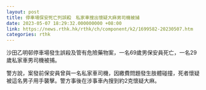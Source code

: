 ```yaml
---
layout: post
title: 停車場保安死亡列誤殺　私家車搜出懷疑大麻男司機被捕
date: 2023-05-07 18:29:32.000000000 +08:00
link: https://news.rthk.hk/rthk/ch/component/k2/1699582-20230507.htm
categories: rthk
---
```


沙田乙明邨停車場發生誤殺及管有危險藥物案，一名69歲男保安員死亡，一名29歲私家車男司機被捕。

警方說，案發前保安員曾與一名私家車司機，因繳費問題發生肢體碰撞，死者懷疑被這名男子用手襲擊。警方事後在涉事車內搜到約2克懷疑大麻。
